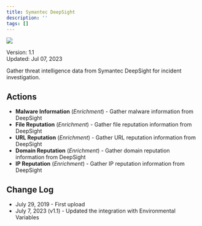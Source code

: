 ```yaml
---
title: Symantec DeepSight
description: ''
tags: []
---
```


![](/img/platform-services/automation-service/app-central/logos/symantec-deepsight.png)

Version: 1.1  
Updated: Jul 07, 2023

Gather threat intelligence data from Symantec DeepSight for incident investigation.

## Actions

* **Malware Information** (*Enrichment*) - Gather malware information from DeepSight
* **File Reputation** (*Enrichment*) - Gather file reputation information from DeepSight
* **URL Reputation** (*Enrichment*) - Gather URL reputation information from DeepSight
* **Domain Reputation** (*Enrichment*) - Gather domain reputation information from DeepSight
* **IP Reputation** (*Enrichment*) - Gather IP reputation information from DeepSight

## Change Log

* July 29, 2019 - First upload
* July 7, 2023 (v1.1) - Updated the integration with Environmental Variables
